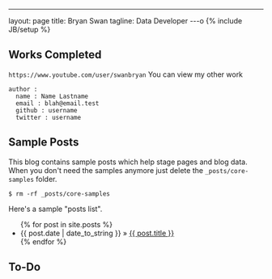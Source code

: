 ---
layout: page
title: Bryan Swan
tagline: Data Developer
---o
{% include JB/setup %}



## Works Completed

`https://www.youtube.com/user/swanbryan` You can view my other work
    
    
    
    author :
      name : Name Lastname
      email : blah@email.test
      github : username
      twitter : username

    
## Sample Posts

This blog contains sample posts which help stage pages and blog data.
When you don't need the samples anymore just delete the `_posts/core-samples` folder.

    $ rm -rf _posts/core-samples

Here's a sample "posts list".

<ul class="posts">
  {% for post in site.posts %}
    <li><span>{{ post.date | date_to_string }}</span> &raquo; <a href="{{ BASE_PATH }}{{ post.url }}">{{ post.title }}</a></li>
  {% endfor %}
</ul>

## To-Do



